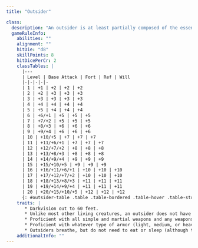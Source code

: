 ```yaml
---
title: "Outsider"

class:
  description: "An outsider is at least partially composed of the essence (but not necessarily the material) of some plane other than the Material Plane. Some creatures start out as some other type and become outsiders when they attain a higher (or lower) state of spiritual existence."
  gameRuleInfo:
    abilities: ""
    alignment: ""
    hitDie: "d8"
    skillPoints: 8
    hitDicePerCr: 2
    classTables: |
      |---
      | Level | Base Attack | Fort | Ref | Will
      |-|-|-|-|-
      | 1 | +1 | +2 | +2 | +2
      | 2 | +2 | +3 | +3 | +3
      | 3 | +3 | +3 | +3 | +3
      | 4 | +4 | +4 | +4 | +4
      | 5 | +5 | +4 | +4 | +4
      | 6 | +6/+1 | +5 | +5 | +5
      | 7 | +7/+2 | +5 | +5 | +5
      | 8 | +8/+3 | +6 | +6 | +6
      | 9 | +9/+4 | +6 | +6 | +6
      | 10 | +10/+5 | +7 | +7 | +7
      | 11 | +11/+6/+1 | +7 | +7 | +7
      | 12 | +12/+7/+2 | +8 | +8 | +8
      | 13 | +13/+8/+3 | +8 | +8 | +8
      | 14 | +14/+9/+4 | +9 | +9 | +9
      | 15 | +15/+10/+5 | +9 | +9 | +9
      | 16 | +16/+11/+6/+1 | +10 | +10 | +10
      | 17 | +17/+12/+7/+2 | +10 | +10 | +10
      | 18 | +18/+13/+8/+3 | +11 | +11 | +11
      | 19 | +19/+14/+9/+4 | +11 | +11 | +11
      | 20 | +20/+15/+10/+5 | +12 | +12 | +12
      {: #outsider-table .table .table-bordered .table-hover .table-striped data-caption="Table: Outsiders" }
    traits: |
       * Darkvision out to 60 feet.
       * Unlike most other living creatures, an outsider does not have a dual nature-its soul and body form one unit. When an outsider is slain, no soul is set loose. Spells that restore souls to their bodies, such as raise dead, reincarnate, and resurrection, don't work on an outsider. It takes a different magical effect, such as limited wish, wish, miracle, or true resurrection to restore it to life. An outsider with the native subtype can be raised, reincarnated, or resurrected just as other living creatures can be.
       * Proficient with all simple and martial weapons and any weapons mentioned in its entry.
       * Proficient with whatever type of armor (light, medium, or heavy) it is described as wearing, as well as all lighter types. Outsiders not indicated as wearing armor are not proficient with armor. Outsiders are proficient with shields if they are proficient with any form of armor.
       * Outsiders breathe, but do not need to eat or sleep (although they can do so if they wish). Native outsiders breathe, eat, and sleep.
    additionalInfo: ""
---
```

